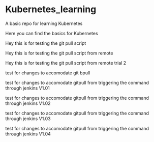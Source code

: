 # Kubernetes_learning
A basic repo for learning Kubernetes

Here you can find the basics for Kubernetes

Hey this is for testing the git pull script

Hey this is for testing the git pull script from remote


Hey this is for testing the git pull script from remote trial 2

test for changes to accomodate git bpull

test for changes to accomodate gitpull from triggering the command through jenkins V1.01

test for changes to accomodate gitpull from triggering the command through jenkins V1.02

test for changes to accomodate gitpull from triggering the command through jenkins V1.03

test for changes to accomodate gitpull from triggering the command through jenkins V1.04





